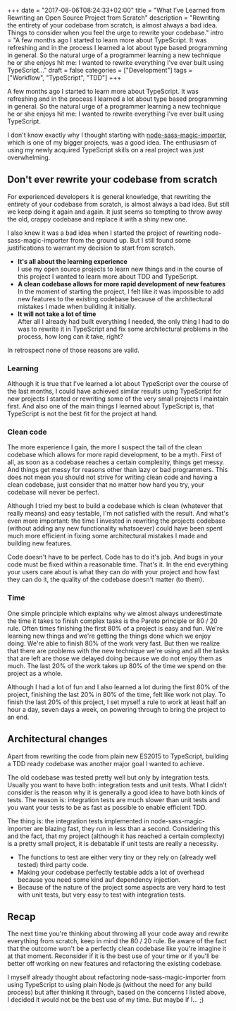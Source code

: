 +++
date = "2017-08-06T08:24:33+02:00"
title = "What I’ve Learned from Rewriting an Open Source Project from Scratch"
description = "Rewriting the entirety of your codebase from scratch, is almost always a bad idea. Things to consider when you feel the urge to rewrite your codebase."
intro = "A few months ago I started to learn more about TypeScript. It was refreshing and in the process I learned a lot about type based programming in general. So the natural urge of a programmer learning a new technique he or she enjoys hit me: I wanted to rewrite everything I've ever built using TypeScript..."
draft = false
categories = ["Development"]
tags = ["Workflow", "TypeScript", "TDD"]
+++

A few months ago I started to learn more about TypeScript. It was refreshing and in the process I learned a lot about type based programming in general.
So the natural urge of a programmer learning a new technique he or she enjoys hit me: I wanted to rewrite everything I've ever built using TypeScript.

I don't know exactly why I thought starting with [node-sass-magic-importer](https://github.com/maoberlehner/node-sass-magic-importer), which is one of my bigger projects, was a good idea. The enthusiasm of using my newly acquired TypeScript skills on a real project was just overwhelming.

## Don't ever rewrite your codebase from scratch
For experienced developers it is general knowledge, that rewriting the entirety of your codebase from scratch, is almost always a bad idea. But still we keep doing it again and again. It just seems so tempting to throw away the old, crappy codebase and replace it with a shiny new one.

I also knew it was a bad idea when I started the project of rewriting node-sass-magic-importer from the ground up. But I still found some justifications to warrant my decision to start from scratch.

- **It's all about the learning experience**  
I use my open source projects to learn new things and in the course of this project I wanted to learn more about TDD and TypeScript.
- **A clean codebase allows for more rapid development of new features**  
In the moment of starting the project, I felt like it was impossible to add new features to the existing codebase because of the architectural mistakes I made when building it initially.
- **It will not take a lot of time**  
After all I already had built everything I needed, the only thing I had to do was to rewrite it in TypeScript and fix some architectural problems in the process, how long can it take, right?

In retrospect none of those reasons are valid.

### Learning
Although it is true that I've learned a lot about TypeScript over the course of the last months, I could have achieved similar results using TypeScript for new projects I started or rewriting some of the very small projects I maintain first. And also one of the main things I learned about TypeScript is, that TypeScript is not the best fit for the project at hand.

### Clean code
The more experience I gain, the more I suspect the tail of the clean codebase which allows for more rapid development, to be a myth. First of all, as soon as a codebase reaches a certain complexity, things get messy. And things get messy for reasons other than lazy or bad programmers. This does not mean you should not strive for writing clean code and having a clean codebase, just consider that no matter how hard you try, your codebase will never be perfect.

Although I tried my best to build a codebase which is clean (whatever that really means) and easy testable, I'm not satisfied with the result. And what's even more important: the time I invested in rewriting the projects codebase (without adding any new functionality whatsoever) could have been spent much more efficient in fixing some architectural mistakes I made and building new features.

Code doesn't have to be perfect. Code has to do it's job. And bugs in your code must be fixed within a reasonable time. That's it. In the end everything your users care about is what they can do with your project and how fast they can do it, the quality of the codebase doesn't matter (to them).

### Time
One simple principle which explains why we almost always underestimate the time it takes to finish complex tasks is the Pareto principle or 80 / 20 rule. Often times finishing the first 80% of a project is easy and fun. We're learning new things and we're getting the things done which we enjoy doing. We're able to finish 80% of the work very fast. But then we realize that there are problems with the new technique we're using and all the tasks that are left are those we delayed doing because we do not enjoy them as much. The last 20% of the work takes up 80% of the time we spend on the project as a whole.

Although I had a lot of fun and I also learned a lot during the first 80% of the project, finishing the last 20% in 80% of the time, felt like work not play. To finish the last 20% of this project, I set myself a rule to work at least half an hour a day, seven days a week, on powering through to bring the project to an end.

## Architectural changes
Apart from rewriting the code from plain new ES2015 to TypeScript, building a TDD ready codebase was another major goal I wanted to achieve.

The old codebase was tested pretty well but only by integration tests. Usually you want to have both: integration tests and unit tests. What I didn't consider is the reason why it is generally a good idea to have both kinds of tests. The reason is: integration tests are much slower than unit tests and you want your tests to be as fast as possible to enable efficient TDD.

The thing is: the integration tests implemented in node-sass-magic-importer are blazing fast, they run in less than a second. Considering this and the fact, that my project (although it has reached a certain complexity) is a pretty small project, it is debatable if unit tests are really a necessity.

- The functions to test are either very tiny or they rely on (already well tested) third party code.
- Making your codebase perfectly testable adds a lot of overhead because you need some kind auf dependency injection.
- Because of the nature of the project some aspects are very hard to test with unit tests, but very easy to test with integration tests.

## Recap
The next time you're thinking about throwing all your code away and rewrite everything from scratch, keep in mind the 80 / 20 rule. Be aware of the fact that the outcome won't be a perfectly clean codebase like you're imagine it at that moment. Reconsider if it is the best use of your time or if you'll be better off working on new features and refactoring the existing codebase.

I myself already thought about refactoring node-sass-magic-importer from using TypeScript to using plain Node.js (without the need for any build process) but after thinking it through, based on the concerns I listed above, I decided it would not be the best use of my time. But maybe if I... ;)
